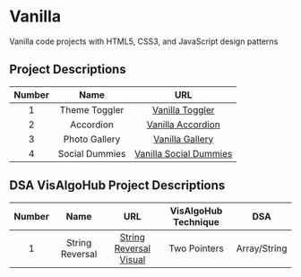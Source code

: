 # Vanilla

Vanilla code projects with HTML5, CSS3, and JavaScript design patterns

## Project Descriptions

| Number |      Name      |                                 URL                                 |
| :----: | :------------: | :-----------------------------------------------------------------: |
|   1    | Theme Toggler  |     [Vanilla Toggler](https://vanillathemetoggler.netlify.app/)     |
|   2    |   Accordion    |     [Vanilla Accordion](https://vanillaaccordion.netlify.app/)      |
|   3    | Photo Gallery  |       [Vanilla Gallery](https://vanillagallery.netlify.app/)        |
|   4    | Social Dummies | [Vanilla Social Dummies](https://vanillasocialdummies.netlify.app/) |

## DSA VisAlgoHub Project Descriptions

| Number |      Name       |                                 URL                                  | VisAlgoHub Technique |     DSA      |
| :----: | :-------------: | :------------------------------------------------------------------: | :------------------: | :----------: |
|   1    | String Reversal | [String Reversal Visual](https://vanillastringreversal.netlify.app/) |     Two Pointers     | Array/String |

